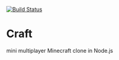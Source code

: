 [![Build Status](https://travis-ci.org/zzh8829/nodecraft.svg?branch=master)](https://travis-ci.org/zzh8829/nodecraft)

# Craft

mini multiplayer Minecraft clone in Node.js
 
 
